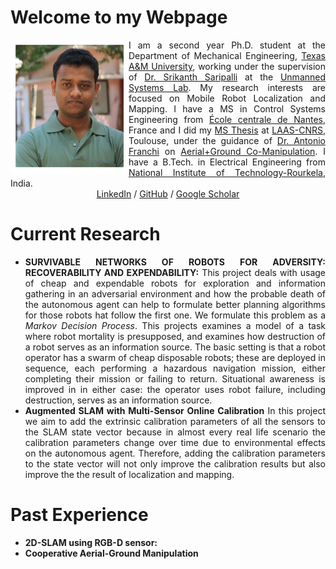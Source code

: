 # Welcome to my Webpage

<img style="float: left;" src="images/personalpic.jpg">

<div style="text-align: justify"> I am a second year Ph.D. student at the Department of Mechanical Engineering, <a href="https://www.tamu.edu/">Texas A&M University</a>, working under the supervision of <a href="https://engineering.tamu.edu/mechanical/profiles/saripalli.html">Dr. Srikanth Saripalli</a> at the <a href="https://unmanned.tamu.edu/">Unmanned Systems Lab</a>. My research interests are focused on Mobile Robot Localization and Mapping. I have a MS in Control Systems Engineering from <a href="https://www.ec-nantes.fr/">École centrale de Nantes</a>, France and I did my <a href="https://github.com/SubMishMar/SubMishMar.github.io/blob/master/thesis/Master_Internship_Report_MISHRA_Subodh%5BRevised%5D.pdf">MS Thesis</a> at <a href="https://www.laas.fr/public/">LAAS-CNRS</a>, Toulouse, under the guidance of <a href="http://homepages.laas.fr/afranchi/robotics/?q=node/1">Dr. Antonio Franchi</a> on <a href="https://youtu.be/o9xmPYNPfRE">Aerial+Ground Co-Manipulation</a>. I have a B.Tech. in Electrical Engineering from <a href="http://www.nitrkl.ac.in/">National Institute of Technology-Rourkela</a>, India.</div>

<center> <a href="https://www.linkedin.com/in/subodh-mishra/">LinkedIn</a> / <a href="https://github.com/SubMishMar">GitHub</a> / <a href="https://scholar.google.com/citations?user=4dltZR4AAAAJ&hl=en">Google Scholar</a> </center>

# Current Research
<div style="text-align: justify">
 <ul style="list-style-type:disc;">
  <li> <b>SURVIVABLE NETWORKS OF ROBOTS FOR ADVERSITY: RECOVERABILITY AND EXPENDABILITY:</b> This project deals with usage of cheap and expendable robots for exploration and information gathering in an adversarial environment and how the probable death of the autonomous agent can help to formulate better planning algorithms for those robots hat follow the first one. We formulate this problem as a <i>Markov Decision Process</i>. This projects examines a  model of a task where robot mortality is presupposed, and examines how destruction of a robot serves as an information source. The basic setting is that a robot operator has a swarm of cheap disposable robots; these are deployed in sequence, each performing a hazardous navigation mission, either completing their mission or failing to return. Situational awareness is improved in in either case: the operator uses robot failure, including destruction, serves as an information source.</li>
  <li> <b>Augmented SLAM with Multi-Sensor Online Calibration</b> In this project we aim to add the extrinsic calibration parameters of all the sensors to the SLAM state vector because in almost every real life scenario the calibration parameters change over time due to environmental effects on the autonomous agent. Therefore, adding the calibration parameters to the state vector will not only improve the calibration results but also improve the the result of localization and mapping. </li>
</ul> 
</div>

# Past Experience
<div style="text-align: justify">
  <ul style="list-style-type:disc;">
  <li> <b>2D-SLAM using RGB-D sensor:</b></li>
  <li> <b>Cooperative Aerial-Ground Manipulation</b></li>
</ul> 
</div>
